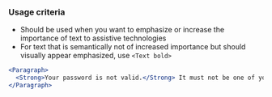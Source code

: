 ### Usage criteria

- Should be used when you want to emphasize or increase the importance of text to assistive technologies
- For text that is semantically not of increased importance but should visually appear emphasized, use `<Text bold>`

```jsx
<Paragraph>
  <Strong>Your password is not valid.</Strong> It must not be one of your previously used passwords.
</Paragraph>
```
